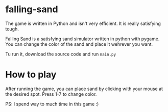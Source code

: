 # falling-sand
The game is written in Python and isn't very efficient. It is really satisfying tough.

Falling Sand is a satisfying sand simulator written in python with pygame. You can change the color of the sand and place it wehrever you want.

Tu run it, download the source code and run `main.py`

# How to play

After running the game, you can place sand by clicking with your mouse at the desired spot. Press 1-7 to change color.

PS: I spend way to much time in this game :)
